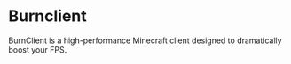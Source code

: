 # Burnclient
BurnClient is a high-performance Minecraft client designed to dramatically boost your FPS.
